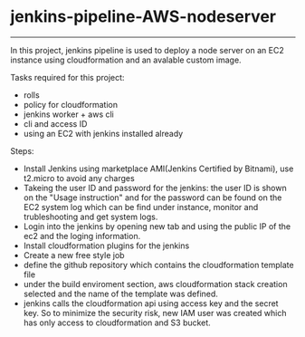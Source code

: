 # jenkins-pipeline-AWS-nodeserver
___

In this project, jenkins pipeline is used to deploy a node server on an EC2 instance using cloudformation and an avalable custom image.

Tasks required for this project:

 - rolls
 - policy for cloudformation
 - jenkins worker + aws cli
 - cli and access ID
 - using an EC2 with jenkins installed already
 
 Steps:
 - Install Jenkins using marketplace AMI(Jenkins Certified by Bitnami), use t2.micro to avoid any charges
 - Takeing the user ID and password for the jenkins: the user ID is shown on the "Usage instruction" and for the password can be found on the EC2 system log which can be find under instance, monitor and trubleshooting and get system logs.
 - Login into the jenkins by opening new tab and using the public IP of the ec2 and the loging information.
 - Install cloudformation plugins for the jenkins
 - Create a new free style job
 - define the github repository which contains the cloudformation template file
 - under the build enviroment section, aws cloudformation stack creation selected and the name of the template was defined.
 - jenkins calls the cloudformation api using access key and the secret key. So to minimize the security risk, new IAM user was created which has only access to cloudformation and S3 bucket. 
 
 

